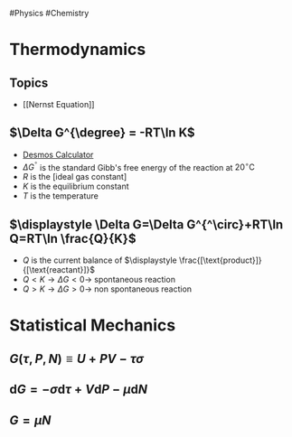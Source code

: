 #Physics #Chemistry
# Thermodynamics
## Topics
* [[Nernst Equation]]
## $\Delta G^{\degree} = -RT\ln K$
* [Desmos Calculator](https://www.desmos.com/calculator/tufdycqvxe)
* $\displaystyle \Delta G^{^\circ}$ is the standard Gibb's free energy of the reaction at $\displaystyle \mathrm{20^\circ C}$
* $R$ is the [ideal gas constant]
* $\displaystyle K$ is the equilibrium constant
* $\displaystyle T$ is the temperature
## $\displaystyle \Delta G=\Delta G^{^\circ}+RT\ln Q=RT\ln \frac{Q}{K}$
* $\displaystyle Q$ is the current balance of $\displaystyle \frac{[\text{product}]}{[\text{reactant}]}$
* $\displaystyle Q<K\rightarrow \Delta G<0\rightarrow$ spontaneous reaction
* $\displaystyle Q>K\rightarrow \Delta G>0\rightarrow$ non spontaneous reaction
# Statistical Mechanics
## $\displaystyle G(\tau,P,N)\equiv U+PV-\tau \sigma$
## $\displaystyle \mathrm{d}G=-\sigma \mathrm{d}\tau+V\mathrm{d}P-\mu \mathrm{d}N$
## $\displaystyle G=\mu N$